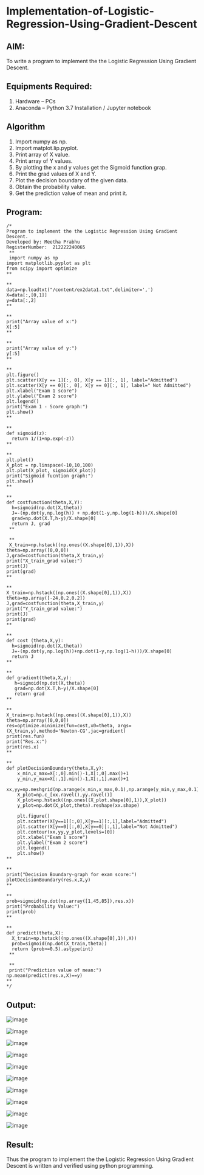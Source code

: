 # Implementation-of-Logistic-Regression-Using-Gradient-Descent

## AIM:
To write a program to implement the the Logistic Regression Using Gradient Descent.

## Equipments Required:
1. Hardware – PCs
2. Anaconda – Python 3.7 Installation / Jupyter notebook

## Algorithm
1. Import numpy as np.
2. Import matplot.lip.pyplot.
3. Print array of X value.
4. Print array of Y values.
5. By plotting the x and y values get the Sigmoid function grap.
6. Print the grad values of X and Y.
7. Plot the decision boundary of the given data.
8. Obtain the probability value.
9. Get the prediction value of mean and print it.

## Program:
```
/*
Program to implement the the Logistic Regression Using Gradient Descent.
Developed by: Meetha Prabhu 
RegisterNumber:  212222240065
 **
 import numpy as np
import matplotlib.pyplot as plt
from scipy import optimize
**

**
data=np.loadtxt("/content/ex2data1.txt",delimiter=',')
X=data[:,[0,1]]
y=data[:,2]
**

**
print("Array value of x:")
X[:5]
**

**
print("Array value of y:")
y[:5]
**

**
plt.figure()
plt.scatter(X[y == 1][:, 0], X[y == 1][:, 1], label="Admitted")
plt.scatter(X[y == 0][:, 0], X[y == 0][:, 1], label=" Not Admitted")
plt.xlabel("Exam 1 score")
plt.ylabel("Exam 2 score")
plt.legend()
print("Exam 1 - Score graph:")
plt.show()
**

**
def sigmoid(z):
  return 1/(1+np.exp(-z))
**

**
plt.plot()
X_plot = np.linspace(-10,10,100)
plt.plot(X_plot, sigmoid(X_plot))
print("Sigmoid fucntion graph:")
plt.show()
**

**
def costfunction(theta,X,Y):
  h=sigmoid(np.dot(X,theta))
  J=-(np.dot(y,np.log(h)) + np.dot(1-y,np.log(1-h)))/X.shape[0]
  grad=np.dot(X.T,h-y)/X.shape[0]
  return J, grad
 **
 
 **
 X_train=np.hstack((np.ones((X.shape[0],1)),X))
theta=np.array([0,0,0])
J,grad=costfunction(theta,X_train,y)
print("X_train_grad value:")
print(J)
print(grad)
**

**
X_train=np.hstack((np.ones((X.shape[0],1)),X))
theta=np.array([-24,0.2,0.2])
J,grad=costfunction(theta,X_train,y)
print("Y_train_grad value:")
print(J)
print(grad)
**

**
def cost (theta,X,y):
  h=sigmoid(np.dot(X,theta))
  J=-(np.dot(y,np.log(h))+np.dot(1-y,np.log(1-h)))/X.shape[0]
  return J
**

**
def gradient(theta,X,y):
   h=sigmoid(np.dot(X,theta))
   grad=np.dot(X.T,h-y)/X.shape[0]
   return grad
**

**
X_train=np.hstack((np.ones((X.shape[0],1)),X))
theta=np.array([0,0,0])
res=optimize.minimize(fun=cost,x0=theta, args=(X_train,y),method='Newton-CG',jac=gradient)
print(res.fun)
print("Res.x:")
print(res.x)
**

**
def plotDecisionBoundary(theta,X,y):
    x_min,x_max=X[:,0].min()-1,X[:,0].max()+1
    y_min,y_max=X[:,1].min()-1,X[:,1].max()+1
    xx,yy=np.meshgrid(np.arange(x_min,x_max,0.1),np.arange(y_min,y_max,0.1))
    X_plot=np.c_[xx.ravel(),yy.ravel()]
    X_plot=np.hstack((np.ones((X_plot.shape[0],1)),X_plot))
    y_plot=np.dot(X_plot,theta).reshape(xx.shape)
    
    plt.figure()
    plt.scatter(X[y==1][:,0],X[y==1][:,1],label="Admitted")
    plt.scatter(X[y==0][:,0],X[y==0][:,1],label="Not Admitted")
    plt.contour(xx,yy,y_plot,levels=[0])
    plt.xlabel("Exam 1 score")
    plt.ylabel("Exam 2 score")
    plt.legend()
    plt.show()
**

**
print("Decision Boundary-graph for exam score:")
plotDecisionBoundary(res.x,X,y)
**

**
prob=sigmoid(np.dot(np.array([1,45,85]),res.x))
print("Probability Value:")
print(prob)
**

**
def predict(theta,X):
  X_train=np.hstack((np.ones((X.shape[0],1)),X))
  prob=sigmoid(np.dot(X_train,theta))
  return (prob>=0.5).astype(int)
 **
 
 **
 print("Prediction value of mean:")
np.mean(predict(res.x,X)==y)
**
*/
```

## Output:
![image](https://github.com/Meetha22003992/-Implementation-of-Logistic-Regression-Using-Gradient-Descent/assets/119401038/d2391f61-7de5-4afb-ac0d-0dbfa8fda81f)

![image](https://github.com/Meetha22003992/-Implementation-of-Logistic-Regression-Using-Gradient-Descent/assets/119401038/96ef80c5-8f51-4dfe-8321-e4d32f45c6d1)

![image](https://github.com/Meetha22003992/-Implementation-of-Logistic-Regression-Using-Gradient-Descent/assets/119401038/f2406341-6755-41a3-a308-f6600673fa0b)

![image](https://github.com/Meetha22003992/-Implementation-of-Logistic-Regression-Using-Gradient-Descent/assets/119401038/1f38d8ee-5cd3-4899-b931-ce5a7bc23920)

![image](https://github.com/Meetha22003992/-Implementation-of-Logistic-Regression-Using-Gradient-Descent/assets/119401038/0972a2f3-12cc-4e24-9899-1d5823648f0a)

![image](https://github.com/Meetha22003992/-Implementation-of-Logistic-Regression-Using-Gradient-Descent/assets/119401038/0d50459b-b8bc-4886-bd70-4135ca0090b5)

![image](https://github.com/Meetha22003992/-Implementation-of-Logistic-Regression-Using-Gradient-Descent/assets/119401038/0a5197f6-6940-4144-95fe-cc4ac01b13ed)

![image](https://github.com/Meetha22003992/-Implementation-of-Logistic-Regression-Using-Gradient-Descent/assets/119401038/a87ec5ec-56ad-47a2-b68a-1aaabeb77052)

![image](https://github.com/Meetha22003992/-Implementation-of-Logistic-Regression-Using-Gradient-Descent/assets/119401038/1e4e1975-b935-4bfe-9c80-7ce0f2e26315)

![image](https://github.com/Meetha22003992/-Implementation-of-Logistic-Regression-Using-Gradient-Descent/assets/119401038/5436e5ac-c497-4543-a966-83ff4065a5fb)



## Result:
Thus the program to implement the the Logistic Regression Using Gradient Descent is written and verified using python programming.

